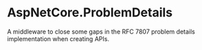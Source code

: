 # AspNetCore.ProblemDetails
A middleware to close some gaps in the RFC 7807 problem details implementation when creating APIs.
